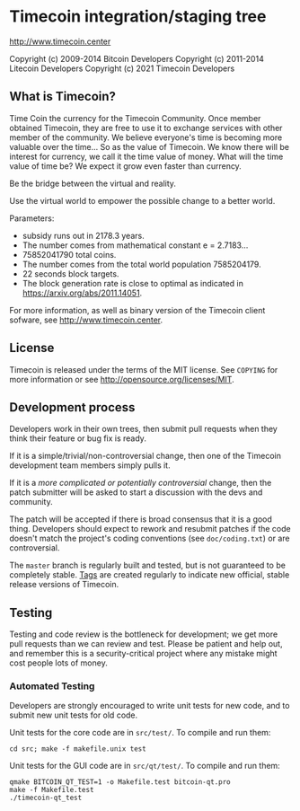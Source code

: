 Timecoin integration/staging tree
================================

http://www.timecoin.center

Copyright (c) 2009-2014 Bitcoin Developers
Copyright (c) 2011-2014 Litecoin Developers
Copyright (c) 2021 Timecoin Developers

What is Timecoin?
----------------
Time Coin the currency for the Timecoin Community. Once member obtained Timecoin, they are free to use it to exchange services with other member of the community. We believe everyone's time is becoming more valuable over the time... So as the value of Timecoin. We know there will be interest for currency, we call it the time value of money. What will the time value of time be? We expect it grow even faster than currency.

Be the bridge between the virtual and reality. 

Use the virtual world to empower the possible change to a better world.

Parameters:
 - subsidy runs out in 2178.3 years. 
 - The number comes from mathematical constant e = 2.7183...
 - 75852041790 total coins.
 - The number comes from the total world population 7585204179.
 - 22 seconds block targets.
 - The block generation rate is close to optimal as indicated in https://arxiv.org/abs/2011.14051.

For more information, as well as binary version of the Timecoin client sofware, see http://www.timecoin.center.

License
-------

Timecoin is released under the terms of the MIT license. See `COPYING` for more
information or see http://opensource.org/licenses/MIT.

Development process
-------------------

Developers work in their own trees, then submit pull requests when they think
their feature or bug fix is ready.

If it is a simple/trivial/non-controversial change, then one of the Timecoin
development team members simply pulls it.

If it is a *more complicated or potentially controversial* change, then the patch
submitter will be asked to start a discussion with the devs and community.

The patch will be accepted if there is broad consensus that it is a good thing.
Developers should expect to rework and resubmit patches if the code doesn't
match the project's coding conventions (see `doc/coding.txt`) or are
controversial.

The `master` branch is regularly built and tested, but is not guaranteed to be
completely stable. [Tags](https://github.com/timecoin-project/timecoin/tags) are created
regularly to indicate new official, stable release versions of Timecoin.

Testing
-------

Testing and code review is the bottleneck for development; we get more pull
requests than we can review and test. Please be patient and help out, and
remember this is a security-critical project where any mistake might cost people
lots of money.

### Automated Testing

Developers are strongly encouraged to write unit tests for new code, and to
submit new unit tests for old code.

Unit tests for the core code are in `src/test/`. To compile and run them:

    cd src; make -f makefile.unix test

Unit tests for the GUI code are in `src/qt/test/`. To compile and run them:

    qmake BITCOIN_QT_TEST=1 -o Makefile.test bitcoin-qt.pro
    make -f Makefile.test
    ./timecoin-qt_test

